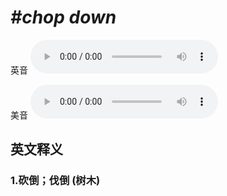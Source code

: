 # ***\#chop down*** 
英音
<audio src="./media/chop down1_AAC.aac" controls="controls"></audio>

美音
<audio src="./media/chop down2_AAC.aac" controls="controls"></audio>



  

英文释义
---
### 1.**砍倒；伐倒 (树木)**  


